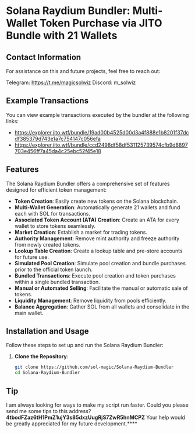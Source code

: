 # Solana Raydium Bundler: Multi-Wallet Token Purchase via JITO Bundle with 21 Wallets

## Contact Information

For assistance on this and future projects, feel free to reach out:

Telegram: https://t.me/magicsolwiz Discord: m_solwiz

## Example Transactions

You can view example transactions executed by the bundler at the following links:

- https://explorer.jito.wtf/bundle/19ad00b4525d00d3a4f888e1b8201f37dcdf385379d743e1a7c754147c056efa
- https://explorer.jito.wtf/bundle/ccd2498df58df531125739574cfb9d8897703e456ff7a45da4c25ebc52f45e18

## Features

The Solana Raydium Bundler offers a comprehensive set of features designed for efficient token management:

- **Token Creation**: Easily create new tokens on the Solana blockchain.
- **Multi-Wallet Generation**: Automatically generate 21 wallets and fund each with SOL for transactions.
- **Associated Token Account (ATA) Creation**: Create an ATA for every wallet to store tokens seamlessly.
- **Market Creation**: Establish a market for trading tokens.
- **Authority Management**: Remove mint authority and freeze authority from newly created tokens.
- **Lookup Table Creation**: Create a lookup table and pre-store accounts for future use.
- **Simulated Pool Creation**: Simulate pool creation and bundle purchases prior to the official token launch.
- **Bundled Transactions**: Execute pool creation and token purchases within a single bundled transaction.
- **Manual or Automated Selling**: Facilitate the manual or automatic sale of tokens.
- **Liquidity Management**: Remove liquidity from pools efficiently.
- **Balance Aggregation**: Gather SOL from all wallets and consolidate in the main wallet.

## Installation and Usage

Follow these steps to set up and run the Solana Raydium Bundler:

1. **Clone the Repository**:
   ```bash
   git clone https://github.com/sol-magic/Solana-Raydium-Bundler
   cd Solana-Raydium-Bundler

## Tip
I am always looking for ways to make my script run faster. Could you please send me some tips to this address? **4tbodFZaz6tH1PmZ1ujY3s85dxzUugRjS7ZwR5hnMCPZ** Your help would be greatly appreciated for my future development.****
